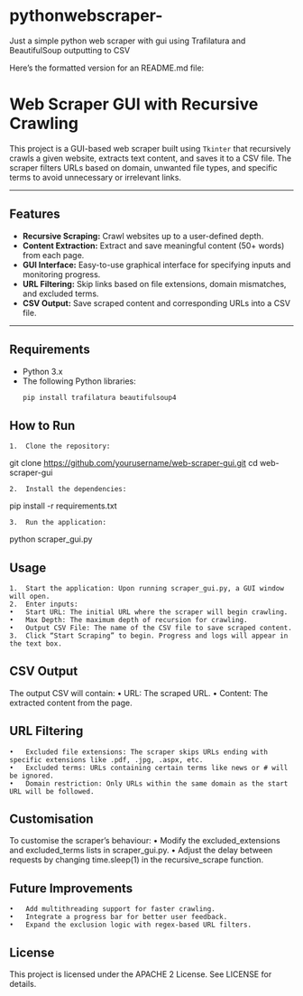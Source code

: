 # pythonwebscraper-
Just a simple python web scraper with gui using Trafilatura and BeautifulSoup outputting to CSV


Here’s the formatted version for an README.md file:

# Web Scraper GUI with Recursive Crawling

This project is a GUI-based web scraper built using `Tkinter` that recursively crawls a given website, extracts text content, and saves it to a CSV file. The scraper filters URLs based on domain, unwanted file types, and specific terms to avoid unnecessary or irrelevant links.

---

## Features

- **Recursive Scraping:** Crawl websites up to a user-defined depth.
- **Content Extraction:** Extract and save meaningful content (50+ words) from each page.
- **GUI Interface:** Easy-to-use graphical interface for specifying inputs and monitoring progress.
- **URL Filtering:** Skip links based on file extensions, domain mismatches, and excluded terms.
- **CSV Output:** Save scraped content and corresponding URLs into a CSV file.

---

## Requirements

- Python 3.x
- The following Python libraries:
  ```sh
  pip install trafilatura beautifulsoup4

## How to Run
	1.	Clone the repository:

git clone https://github.com/yourusername/web-scraper-gui.git
cd web-scraper-gui


	2.	Install the dependencies:

pip install -r requirements.txt


	3.	Run the application:

python scraper_gui.py

## Usage
	1.	Start the application: Upon running scraper_gui.py, a GUI window will open.
	2.	Enter inputs:
	•	Start URL: The initial URL where the scraper will begin crawling.
	•	Max Depth: The maximum depth of recursion for crawling.
	•	Output CSV File: The name of the CSV file to save scraped content.
	3.	Click “Start Scraping” to begin. Progress and logs will appear in the text box.

## CSV Output

The output CSV will contain:
	•	URL: The scraped URL.
	•	Content: The extracted content from the page.

## URL Filtering
	•	Excluded file extensions: The scraper skips URLs ending with specific extensions like .pdf, .jpg, .aspx, etc.
	•	Excluded terms: URLs containing certain terms like news or # will be ignored.
	•	Domain restriction: Only URLs within the same domain as the start URL will be followed.

## Customisation

To customise the scraper’s behaviour:
	•	Modify the excluded_extensions and excluded_terms lists in scraper_gui.py.
	•	Adjust the delay between requests by changing time.sleep(1) in the recursive_scrape function.

## Future Improvements
	•	Add multithreading support for faster crawling.
	•	Integrate a progress bar for better user feedback.
	•	Expand the exclusion logic with regex-based URL filters.

## License

This project is licensed under the APACHE 2 License. See LICENSE for details.




